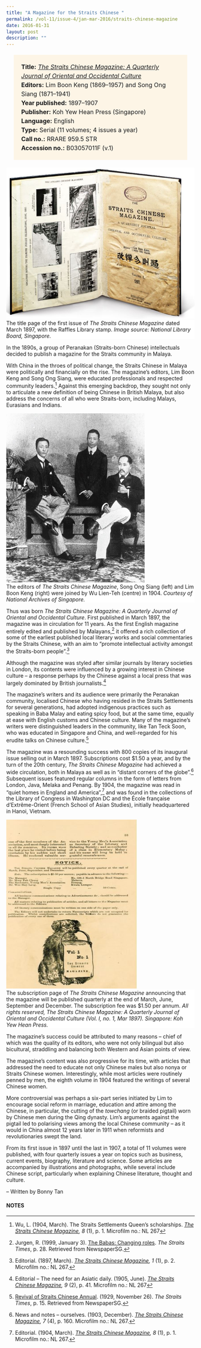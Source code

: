 ```yaml
---
title: "A Magazine for the Straits Chinese "
permalink: /vol-11/issue-4/jan-mar-2016/straits-chinese-magazine
date: 2016-01-31
layout: post
description: ""
---
```

<span style="background-colour: #fdf5e6; padding: 20px; margin: 20px; background:#fdf5e6; display:block; font-size:1rem; line-height:1.5rem;"> 
	<b>Title:</b> <a href="http://eservice.nlb.gov.sg/item_holding_s.aspx?bid=5813779"><i>The Straits Chinese Magazine: A 
	Quarterly Journal of Oriental and Occidental Culture</i></a><br>
<b>Editors:</b> Lim Boon Keng (1869–1957) and Song Ong Siang (1871–1941)<br>
<b>Year published:</b> 1897–1907<br>
<b>Publisher:</b> Koh Yew Hean Press (Singapore)<br>
<b>Language:</b> English<br>
<b>Type:</b> Serial (11 volumes; 4 issues a year)<br>
<b>Call no.:</b> RRARE 959.5 STR<br>
<b>Accession no.:</b> B03057011F (v.1)
</span>

<img src="/images/vol-11-issue-4/a-magazine-straits-chinese/C3.JPG">
<div style="background-color: white;">The title page of the first issue of <i>The Straits Chinese Magazine</i> dated March 1897, with the Raffles Library stamp. <i>Image source: National Library Board, Singapore.</i></div>

In the 1890s, a group of Peranakan (Straits-born Chinese) intellectuals decided to publish a magazine for the Straits community in Malaya.

With China in the throes of political change, the Straits Chinese in Malaya were politically and financially on the rise. The magazine’s editors, Lim Boon Keng and Song Ong Siang, were educated professionals and respected community leaders.[^1] Against this emerging backdrop, they sought not only to articulate a new definition of being Chinese in British Malaya, but also address the concerns of all who were Straits-born, including Malays, Eurasians and Indians.

<img style="width: 370px; height: 450px;" src="/images/vol-11-issue-4/a-magazine-straits-chinese/C1.JPG">
<div style="background-color: white;">The editors of <i>The Straits Chinese Magazine</i>, Song Ong Siang (left) and Lim Boon Keng (right) were joined by Wu Lien-Teh (centre) in 1904. <i>Courtesy of National Archives of Singapore.</i></div>

Thus was born *The Straits Chinese Magazine: A Quarterly Journal of Oriental and Occidental Culture*. First published in March 1897, the magazine was in circulation for 11 years. As the first English magazine entirely edited and published by Malayans,[^2] it offered a rich collection of some of the earliest published local literary works and social commentaries by the Straits Chinese, with an aim to “promote intellectual activity amongst the Straits-born people”.[^3]

Although the magazine was styled after similar journals by literary societies in London, its contents were influenced by a growing interest in Chinese culture – a 
response perhaps by the Chinese against a local press that was largely dominated by British journalists.[^4]

The magazine’s writers and its audience were primarily the Peranakan community, localised Chinese who having resided in the Straits Settlements for several generations, had adopted indigenous practices such as speaking in Baba Malay and eating spicy food, but at the same time, equally at ease with English customs and Chinese culture. Many of the magazine’s writers were distinguished leaders in the community, like Tan Teck Soon, who was educated in Singapore and China, and well-regarded for his erudite talks on Chinese culture.[^5]

The magazine was a resounding success with 800 copies of its inaugural issue selling out in March 1897. Subscriptions cost $1.50 a year, and by the turn of the 20th century, *The Straits Chinese Magazine* had achieved a wide circulation, both in Malaya as well as in “distant corners of the globe”.[^6] Subsequent issues featured regular columns in the form of letters from London, Java, Melaka and Penang. By 1904, the magazine was read in “quiet homes in England and America”,[^7] and was found in the collections of the Library of Congress in Washington DC and the École française d’Extrême-Orient (French School of Asian Studies), initially headquartered in Hanoi, Vietnam.

<img style="width: 350px; height: 450px;" src="/images/vol-11-issue-4/a-magazine-straits-chinese/C2.JPG">
<div style="background-color: white;"> The subscription page of <i>The Straits Chinese Magazine</i> announcing that the magazine will be published quarterly at the end of March, June, September and December. The subscription fee was $1.50 per annum. <i>All rights reserved, The Straits Chinese Magazine: A Quarterly Journal of Oriental and Occidental Culture (Vol. I, no. 1, Mar 1897). Singapore: Koh Yew Hean Press.</i></div>

The magazine’s success could be attributed to many reasons – chief of which was the quality of its editors, who were not only bilingual but also bicultural, straddling 
and balancing both Western and Asian points of view.

The magazine’s content was also progressive for its time, with articles that addressed the need to educate not only Chinese males but also nonya or Straits Chinese women. Interestingly, while most articles were routinely penned by men, the eighth volume in 1904 featured the writings of several Chinese women.

More controversial was perhaps a six-part series initiated by Lim to encourage social reform in marriage, education and attire among the Chinese, in particular, the cutting of the *towchang* (or braided pigtail) worn by Chinese men during the Qing dynasty. Lim’s arguments against the pigtail led to polarising views among the local Chinese community – as it would in China almost 12 years later in 1911 when reformists and revolutionaries swept the land.

From its first issue in 1897 until the last in 1907, a total of 11 volumes were published, with four quarterly issues a year on topics such as business, current events, biography, literature and science. Some articles are accompanied by illustrations and photographs, while several include Chinese script, particularly when explaining Chinese literature, thought and culture. 

– Written by Bonny Tan

#### **NOTES**
[^1]:Wu, L. (1904, March). The Straits Settlements Queen’s scholarships. [*The Straits Chinese Magazine*](http://eservice.nlb.gov.sg/item_holding_s.aspx?bid=5813779)*, 8* (1), p. 1. Microfilm no.: NL 267 
[^2]:Jurgen, R. (1999, January 3). [The Babas: Changing roles](http://eresources.nlb.gov.sg/newspapers/Digitised/Article/straitstimes19990103-1.2.34.8.4.aspx). *The Straits Times*, p. 28. Retrieved from NewspaperSG.
[^3]:Editorial. (1897, March). [*The Straits Chinese Magazine*](http://eservice.nlb.gov.sg/item_holding_s.aspx?bid=5813779)*, 1* (1), p. 2. Microfilm no.: NL 267. 
[^4]:Editorial – The need for an Asiatic daily. (1905, June). [*The Straits Chinese Magazine*](http://eservice.nlb.gov.sg/item_holding_s.aspx?bid=5813779)*, 9* (2), p. 41. Microfilm no.: NL 267
[^5]:[Revival of Straits Chinese Annual](http://eresources.nlb.gov.sg/newspapers/Digitised/Article/straitstimes19291126-1.2.105.aspx). (1929, November 26). *The Straits Times*, p. 15. Retrieved from NewspaperSG.
[^6]:News and notes – ourselves. (1903, December). [*The Straits Chinese Magazine*](http://eservice.nlb.gov.sg/item_holding_s.aspx?bid=5813779)*, 7* (4), p. 160. Microfilm no.: NL 267. 
[^7]:Editorial. (1904, March). [*The Straits Chinese Magazine*](http://eservice.nlb.gov.sg/item_holding_s.aspx?bid=5813779)*, 8* (1), p. 1.  Microfilm no.: NL 267.